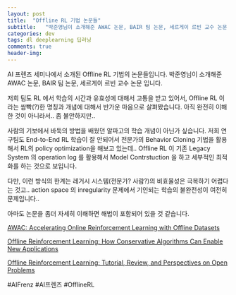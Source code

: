```yaml
---
layout: post
title:  "Offline RL 기법 논문들"
subtitle:   "박준영님이 소개해준 AWAC 논문, BAIR 팀 논문, 세르게이 르빈 교수 논문 입니다."
categories: dev
tags: dl deeplearning 딥러닝
comments: true
header-img: 
---
```


AI 프렌즈 세미나에서 소개된 Offline RL 기법의 논문들입니다. 박준영님이 소개해준 AWAC 논문, BAIR 팀 논문, 세르게이 르빈 교수 논문 입니다. 

저희 팀도 RL 에서 학습의 시간과 유효성에 대해서 고통을 받고 있어서, Offline RL 이라는 쌈빡(?)한 명칭과 개념에 대해서 반가운 마음으로 살펴봤습니다. 아직 완전히 이해한 것이 아니라서.. 좀 불안하지만.. 

사람의 기보에서 바둑의 방법을 배웠던 알파고의 학습 개념이 아닌가 싶습니다. 저희 연구팀도 End-to-End RL 학습이 잘 안되어서 전문가의 Behavior Cloning 기법을 활용해서 RL의 policy optimization을 해보고 있는데.. Offline RL 이 기존 Legacy System 의 operation log 를 활용해서 Model Contrstuction 을 하고 세부적인 최적화를 하는 것으로 보입니다. 

다만, 이런 방식의 한계는 레거시 시스템(전문가? 사람?)의 비효율성은 극복하기 어렵다는 것고.. action space 의 inregularity 문제에서 기인되는 학습의 불완전성이 여전히 문제입니다.. 

아마도 논문을 좀더 자세히 이해하면 해법이 포함되어 있을 것 같습니다. 

[AWAC: Accelerating Online Reinforcement Learning with Offline Datasets](https://openreview.net/forum?id=OJiM1R3jAtZ)

[Offline Reinforcement Learning: How Conservative Algorithms Can Enable New Applications](https://bair.berkeley.edu/blog/2020/12/07/offline/)

[Offline Reinforcement Learning: Tutorial, Review, and Perspectives on Open Problems](https://arxiv.org/pdf/2005.01643.pdf)

#AIFrenz #AI프렌즈 #OfflineRL
